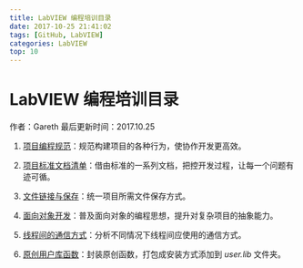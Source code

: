```yaml
---
title: LabVIEW 编程培训目录
date: 2017-10-25 21:41:02
tags: [GitHub, LabVIEW]
categories: LabVIEW
top: 10
---
```


# LabVIEW 编程培训目录

作者：Gareth 最后更新时间：2017.10.25

1. [项目编程规范](项目编程规范.md)：规范构建项目的各种行为，使协作开发更高效。

1. [项目标准文档清单](项目标准文档清单.md)：借由标准的一系列文档，把控开发过程，让每一个问题有迹可循。

1. [文件链接与保存](文件链接与保存.md)：统一项目所需文件保存方式。

1. [面向对象开发](面向对象开发.md)：普及面向对象的编程思想，提升对复杂项目的抽象能力。

1. [线程间的通信方式](线程间的通信方式.md)：分析不同情况下线程间应使用的通信方式。

1. [原创用户库函数](原创用户库函数.md)：封装原创函数，打包成安装方式添加到 *user.lib* 文件夹。